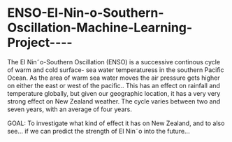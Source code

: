 # ENSO-El-Nin-o-Southern-Oscillation-Machine-Learning-Project----
The El Nin˜o-Southern Oscillation (ENSO) is a successive continous cycle of warm and cold surface- sea water temperaturess in the southern Paciﬁc Ocean. As the area of warm sea water moves the air pressure gets higher on either the east or west of the paciﬁc.. This has an eﬀect on rainfall and temperature globally, but given our geographic location, it has a very very strong eﬀect on New Zealand weather. The cycle varies between two and seven years, with an average of four years.

GOAL: To investigate what kind of eﬀect it has on New Zealand, and to also see... if we can predict the strength of El Nin˜o into the future...
